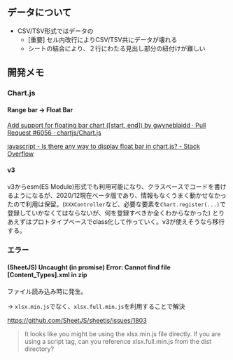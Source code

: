 ## データについて

* CSV/TSV形式ではデータの
  * [重要] セル内改行によりCSV/TSV共にデータが壊れる
  * シートの結合により、２行にわたる見出し部分の紐付けが難しい


## 開発メモ

### Chart.js

#### Range bar -> Float Bar

[Add support for floating bar chart \(\[start, end\]\) by gwyneblaidd · Pull Request \#6056 · chartjs/Chart\.js](https://github.com/chartjs/Chart.js/pull/6056)

[javascript \- Is there any way to display float bar in chart\.js? \- Stack Overflow](https://stackoverflow.com/questions/55723654/is-there-any-way-to-display-float-bar-in-chart-js)

#### v3
v3からesm(ES Module)形式でも利用可能になり、クラスベースでコードを書けるようになるが、2020/12現在ベータ版であり、情報もなくうまく動かせなかったので利用は保留。(`XXXController`など、必要な要素を`Chart.register(...)`で登録していかなくてはならないが、何を登録すべきか全くわからなかった)
とりあえずはプロトタイプベースでclass化して作っていく。v3が使えそうなら移行する。

### エラー

#### (SheetJS) Uncaught (in promise) Error: Cannot find file [Content_Types].xml in zip

ファイル読み込み時に発生。

→ `xlsx.min.js`でなく、`xlsx.full.min.js`を利用することで解決

https://github.com/SheetJS/sheetjs/issues/1803
> It looks like you might be using the xlsx.min.js file directly. If you are using a script tag, can you reference xlsx.full.min.js from the dist directory?